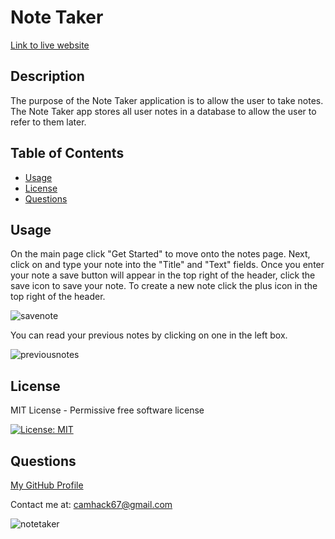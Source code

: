 # Note Taker

[Link to live website](https://floating-plains-07266-925fbe9afaec.herokuapp.com/)

## Description

The purpose of the Note Taker application is to allow the user to take notes. The Note Taker app stores all user notes in a database to allow the user to refer to them later.

## Table of Contents

- [Usage](#usage)
- [License](#license)
- [Questions](#questions)

## Usage

On the main page click "Get Started" to move onto the notes page. Next, click on and type your note into the "Title" and "Text" fields. Once you enter your note a save button will appear in the top right of the header, click the save icon to save your note. To create a new note click the plus icon in the top right of the header.

![savenote](https://github.com/CameronHack/NoteTaker/assets/139071966/c290f930-0106-46cb-b4c5-509d674a80e3)

You can read your previous notes by clicking on one in the left box.

![previousnotes](https://github.com/CameronHack/NoteTaker/assets/139071966/67e77b4d-5680-4824-8e22-9cf9a3bf8a04)

## License

MIT License - Permissive free software license

[![License: MIT](https://img.shields.io/badge/License-MIT-yellow.svg)](https://opensource.org/licenses/MIT)

## Questions

[My GitHub Profile](https://github.com/cameronhack)

Contact me at: camhack67@gmail.com

![notetaker](https://github.com/CameronHack/NoteTaker/assets/139071966/39225f80-cf92-4425-bdac-8df1cb22c711)
